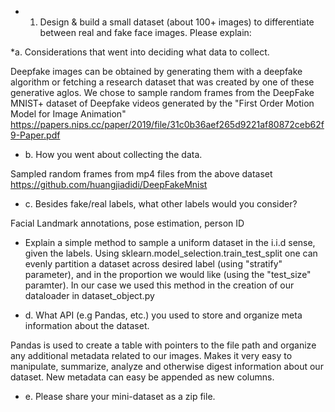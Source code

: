 * 1. Design & build a small dataset (about 100+ images) to differentiate between real and fake face images. Please explain:

*a. Considerations that went into deciding what data to collect.

Deepfake images can be obtained by generating them with a deepfake algorithm or fetching a research dataset that was created by one of these generative aglos. We chose to sample random frames from the DeepFake MNIST+ dataset of Deepfake videos generated by the "First Order Motion Model for Image Animation" https://papers.nips.cc/paper/2019/file/31c0b36aef265d9221af80872ceb62f9-Paper.pdf

* b. How you went about collecting the data.

Sampled random frames from mp4 files from the above dataset
https://github.com/huangjiadidi/DeepFakeMnist

* c. Besides fake/real labels, what other labels would you consider?

Facial Landmark annotations, pose estimation, person ID
 
* Explain a simple method to sample a uniform dataset in the i.i.d sense, given the labels.
Using sklearn.model_selection.train_test_split one can evenly partition a dataset across desired label (using "stratify" parameter), and in the proportion we would like (using the "test_size" paramter). In our case we used this method in the creation of our dataloader in dataset_object.py


* d. What API (e.g Pandas, etc.) you used to store and organize meta information about the dataset.

Pandas is used to create a table with pointers to the file path and organize any additional metadata related to our images. Makes it very easy to manipulate, summarize, analyze and otherwise digest information about our dataset. New metadata can easy be appended as new columns.

* e. Please share your mini-dataset as a zip file.
